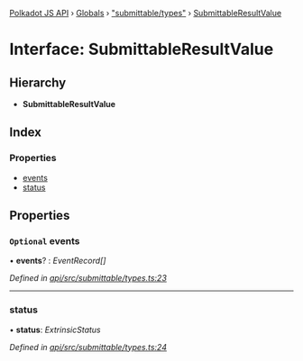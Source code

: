 [Polkadot JS API](../README.md) › [Globals](../globals.md) › ["submittable/types"](../modules/_submittable_types_.md) › [SubmittableResultValue](_submittable_types_.submittableresultvalue.md)

# Interface: SubmittableResultValue

## Hierarchy

* **SubmittableResultValue**

## Index

### Properties

* [events](_submittable_types_.submittableresultvalue.md#optional-events)
* [status](_submittable_types_.submittableresultvalue.md#status)

## Properties

### `Optional` events

• **events**? : *EventRecord[]*

*Defined in [api/src/submittable/types.ts:23](https://github.com/polkadot-js/api/blob/47d0e68f7d/packages/api/src/submittable/types.ts#L23)*

___

###  status

• **status**: *ExtrinsicStatus*

*Defined in [api/src/submittable/types.ts:24](https://github.com/polkadot-js/api/blob/47d0e68f7d/packages/api/src/submittable/types.ts#L24)*
